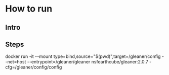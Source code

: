 # How to run

## Intro


## Steps


docker run -it  --mount type=bind,source="$(pwd)",target=/gleaner/config --net=host  --entrypoint=/gleaner/gleaner nsfearthcube/gleaner:2.0.7 -cfg=/gleaner/config/config




